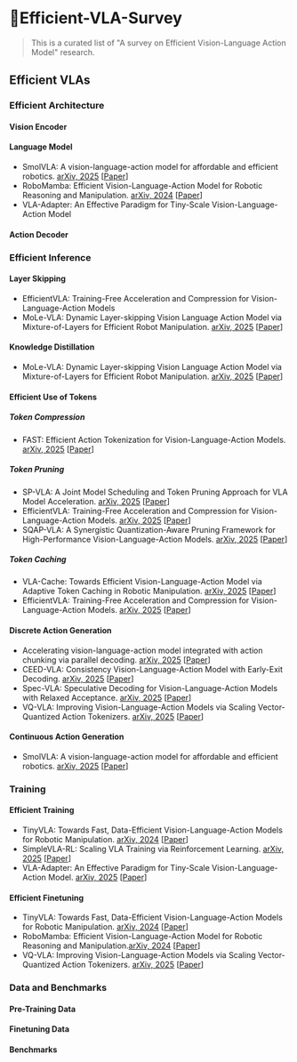 # 🚀Efficient-VLA-Survey
> This is a curated list of "A survey on Efficient Vision-Language Action Model" research.


## Efficient VLAs

### Efficient Architecture

#### Vision Encoder

#### Language Model
- SmolVLA: A vision-language-action model for affordable and efficient robotics. <ins>arXiv, 2025</ins> [[Paper](https://arxiv.org/abs/2506.01844)]
- RoboMamba: Efficient Vision-Language-Action Model for Robotic Reasoning and Manipulation. <ins>arXiv, 2024</ins> [[Paper](https://arxiv.org/abs/2406.04339)]
- VLA-Adapter: An Effective Paradigm for Tiny-Scale Vision-Language-Action Model
#### Action Decoder


### Efficient Inference

#### Layer Skipping
- EfficientVLA: Training-Free Acceleration and Compression for Vision-Language-Action Models
- MoLe-VLA: Dynamic Layer-skipping Vision Language Action Model via Mixture-of-Layers for Efficient Robot Manipulation. <ins>arXiv, 2025</ins> [[Paper](https://arxiv.org/abs/2503.20384)]
#### Knowledge Distillation
- MoLe-VLA: Dynamic Layer-skipping Vision Language Action Model via Mixture-of-Layers for Efficient Robot Manipulation. <ins>arXiv, 2025</ins> [[Paper](https://arxiv.org/abs/2503.20384)]
#### Efficient Use of Tokens

##### Token Compression
- FAST: Efficient Action Tokenization for Vision-Language-Action Models. <ins>arXiv, 2025</ins> [[Paper](https://arxiv.org/abs/2501.09747)]
##### Token Pruning
- SP-VLA: A Joint Model Scheduling and Token Pruning Approach for VLA Model Acceleration. <ins>arXiv, 2025</ins> [[Paper](https://arxiv.org/abs/2506.12723)]
- EfficientVLA: Training-Free Acceleration and Compression for Vision-Language-Action Models. <ins>arXiv, 2025</ins> [[Paper](https://arxiv.org/abs/2506.10100)]
- SQAP-VLA: A Synergistic Quantization-Aware Pruning Framework for High-Performance Vision-Language-Action Models. <ins>arXiv, 2025</ins> [[Paper](https://arxiv.org/abs/2509.09090)]
##### Token Caching
- VLA-Cache: Towards Efficient Vision-Language-Action Model via Adaptive Token Caching in Robotic Manipulation. <ins>arXiv, 2025</ins> [[Paper](https://arxiv.org/abs/2502.02175)]
- EfficientVLA: Training-Free Acceleration and Compression for Vision-Language-Action Models. <ins>arXiv, 2025</ins> [[Paper](https://arxiv.org/abs/2506.10100)]
#### Discrete Action Generation
- Accelerating vision-language-action model integrated with action chunking via parallel decoding. <ins>arXiv, 2025</ins> [[Paper](https://arxiv.org/abs/2503.02310)]
- CEED-VLA: Consistency Vision-Language-Action Model with Early-Exit Decoding. <ins>arXiv, 2025</ins> [[Paper](https://arxiv.org/abs/2506.13725)]
- Spec-VLA: Speculative Decoding for Vision-Language-Action Models with Relaxed Acceptance. <ins>arXiv, 2025</ins> [[Paper](https://arxiv.org/abs/2507.22424)]
- VQ-VLA: Improving Vision-Language-Action Models via Scaling Vector-Quantized Action Tokenizers. <ins>arXiv, 2025</ins> [[Paper](https://arxiv.org/abs/2507.01016)]
#### Continuous Action Generation
- SmolVLA: A vision-language-action model for affordable and efficient robotics. <ins>arXiv, 2025</ins> [[Paper](https://arxiv.org/abs/2506.01844)]

### Training

#### Efficient Training
- TinyVLA: Towards Fast, Data-Efficient Vision-Language-Action Models for Robotic Manipulation. <ins>arXiv, 2024</ins> [[Paper](https://arxiv.org/abs/2409.12514)]
- SimpleVLA-RL: Scaling VLA Training via Reinforcement Learning. <ins>arXiv, 2025</ins> [[Paper](https://arxiv.org/abs/2509.09674)]
- VLA-Adapter: An Effective Paradigm for Tiny-Scale Vision-Language-Action Model. <ins>arXiv, 2025</ins> [[Paper](https://arxiv.org/abs/2509.09372)]
#### Efficient Finetuning
- TinyVLA: Towards Fast, Data-Efficient Vision-Language-Action Models for Robotic Manipulation. <ins>arXiv, 2024</ins> [[Paper](https://arxiv.org/abs/2409.12514)]
- RoboMamba: Efficient Vision-Language-Action Model for Robotic Reasoning and Manipulation.<ins>arXiv, 2024</ins> [[Paper](https://arxiv.org/abs/2406.04339)]
- VQ-VLA: Improving Vision-Language-Action Models via Scaling Vector-Quantized Action Tokenizers. <ins>arXiv, 2025</ins> [[Paper](https://arxiv.org/abs/2507.01016)]

### Data and Benchmarks

#### Pre-Training Data

#### Finetuning Data

#### Benchmarks

